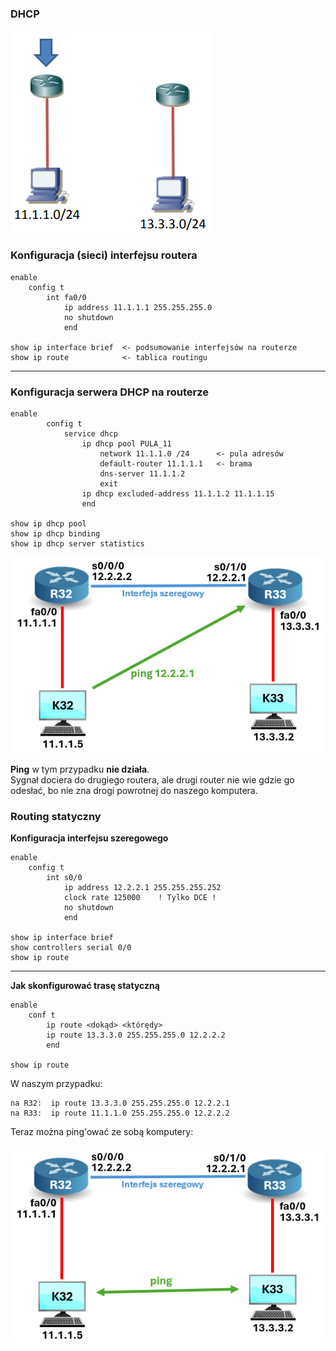 ### DHCP

![2 zestawy routera z komputerem](image.png)

### Konfiguracja (sieci) interfejsu routera
```
enable
    config t
        int fa0/0
            ip address 11.1.1.1 255.255.255.0
            no shutdown
            end

show ip interface brief  <- podsumowanie interfejsów na routerze
show ip route            <- tablica routingu
```
---
### Konfiguracja serwera DHCP na routerze
```
enable
        config t
            service dhcp
                ip dhcp pool PULA_11
                    network 11.1.1.0 /24      <- pula adresów
                    default-router 11.1.1.1   <- brama
                    dns-server 11.1.1.2       
                    exit
                ip dhcp excluded-address 11.1.1.2 11.1.1.15
                end

show ip dhcp pool
show ip dhcp binding
show ip dhcp server statistics
```

![Połączenie pomiędzy routerami](image-2.png)

**Ping** w tym przypadku **nie działa**.  
Sygnał dociera do drugiego routera, ale drugi router nie wie gdzie go odesłać, bo nie zna drogi powrotnej do naszego komputera.

### Routing statyczny

**Konfiguracja interfejsu szeregowego**
```
enable
    config t
        int s0/0
            ip address 12.2.2.1 255.255.255.252
            clock rate 125000    ! Tylko DCE !
            no shutdown
            end

show ip interface brief
show controllers serial 0/0
show ip route
```

---
**Jak skonfigurować trasę statyczną**
```
enable
    conf t
        ip route <dokąd> <którędy>
        ip route 13.3.3.0 255.255.255.0 12.2.2.2
        end

show ip route
```

W naszym przypadku:
```
na R32:  ip route 13.3.3.0 255.255.255.0 12.2.2.1
na R33:  ip route 11.1.1.0 255.255.255.0 12.2.2.2
```

Teraz można ping'ować ze sobą komputery:

![ping pomiędzy komputerami](image-1.png)